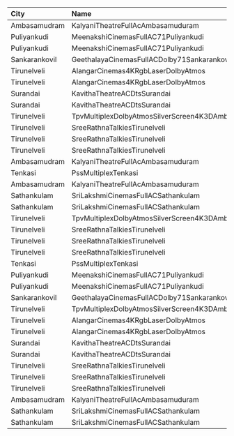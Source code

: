 | City          | Name                                            |  Time | Type            | Price | Capacity | Booked |
| :------------ | :---------------------------------------------- | ----: | :-------------- | ----: | -------: | -----: |
| Ambasamudram  | KalyaniTheatreFullAcAmbasamuduram               | 08:00 | FirstClass      |  100₹ |      239 |     41 |
| Puliyankudi   | MeenakshiCinemasFullAC71Puliyankudi             | 11:00 | FirstClass      |   80₹ |      244 |     25 |
| Puliyankudi   | MeenakshiCinemasFullAC71Puliyankudi             | 11:00 | SecondClass     |   80₹ |      100 |      0 |
| Sankarankovil | GeethalayaCinemasFullACDolby71Sankarankovil     | 11:00 | FirstClass      |  100₹ |      374 |    187 |
| Tirunelveli   | AlangarCinemas4KRgbLaserDolbyAtmos              | 11:15 | Platinum        |  100₹ |      192 |     98 |
| Tirunelveli   | AlangarCinemas4KRgbLaserDolbyAtmos              | 11:15 | Gold            |  100₹ |      264 |    132 |
| Surandai      | KavithaTheatreACDtsSurandai                     | 11:15 | BoxAc           |  100₹ |       22 |      0 |
| Surandai      | KavithaTheatreACDtsSurandai                     | 11:15 | FirstClassNonAc |   80₹ |      114 |      0 |
| Tirunelveli   | TpvMultiplexDolbyAtmosSilverScreen4K3DAmbaiRoad | 11:15 | FirstClass      |   50₹ |      168 |     89 |
| Tirunelveli   | SreeRathnaTalkiesTirunelveli                    | 11:30 | Balcony         |  130₹ |      237 |    126 |
| Tirunelveli   | SreeRathnaTalkiesTirunelveli                    | 11:30 | FirstClass      |  100₹ |      149 |     74 |
| Tirunelveli   | SreeRathnaTalkiesTirunelveli                    | 11:30 | SecondClass     |  100₹ |      320 |    158 |
| Ambasamudram  | KalyaniTheatreFullAcAmbasamuduram               | 11:30 | FirstClass      |  100₹ |      239 |     41 |
| Tenkasi       | PssMultiplexTenkasi                             | 14:00 | FirstClass      |  130₹ |      286 |     52 |
| Ambasamudram  | KalyaniTheatreFullAcAmbasamuduram               | 14:30 | FirstClass      |  100₹ |      239 |     41 |
| Sathankulam   | SriLakshmiCinemasFullACSathankulam              | 14:30 | FirstClass      |  100₹ |      200 |     22 |
| Sathankulam   | SriLakshmiCinemasFullACSathankulam              | 14:30 | SecondClass     |  100₹ |      112 |      0 |
| Tirunelveli   | TpvMultiplexDolbyAtmosSilverScreen4K3DAmbaiRoad | 14:30 | FirstClass      |   50₹ |      168 |     87 |
| Tirunelveli   | SreeRathnaTalkiesTirunelveli                    | 14:40 | Balcony         |  130₹ |      237 |    126 |
| Tirunelveli   | SreeRathnaTalkiesTirunelveli                    | 14:40 | FirstClass      |  100₹ |      149 |     74 |
| Tirunelveli   | SreeRathnaTalkiesTirunelveli                    | 14:40 | SecondClass     |  100₹ |      320 |    158 |
| Tenkasi       | PssMultiplexTenkasi                             | 18:00 | FirstClass      |  130₹ |      286 |     52 |
| Puliyankudi   | MeenakshiCinemasFullAC71Puliyankudi             | 18:15 | FirstClass      |   80₹ |      244 |     24 |
| Puliyankudi   | MeenakshiCinemasFullAC71Puliyankudi             | 18:15 | SecondClass     |   80₹ |      100 |      0 |
| Sankarankovil | GeethalayaCinemasFullACDolby71Sankarankovil     | 18:15 | FirstClass      |  100₹ |      374 |    187 |
| Tirunelveli   | TpvMultiplexDolbyAtmosSilverScreen4K3DAmbaiRoad | 18:15 | FirstClass      |   50₹ |      168 |     89 |
| Tirunelveli   | AlangarCinemas4KRgbLaserDolbyAtmos              | 18:30 | Platinum        |  100₹ |      192 |     98 |
| Tirunelveli   | AlangarCinemas4KRgbLaserDolbyAtmos              | 18:30 | Gold            |  100₹ |      264 |    132 |
| Surandai      | KavithaTheatreACDtsSurandai                     | 18:30 | BoxAc           |  100₹ |       22 |      0 |
| Surandai      | KavithaTheatreACDtsSurandai                     | 18:30 | FirstClassNonAc |   80₹ |      114 |      0 |
| Tirunelveli   | SreeRathnaTalkiesTirunelveli                    | 18:30 | Balcony         |  130₹ |      237 |    126 |
| Tirunelveli   | SreeRathnaTalkiesTirunelveli                    | 18:30 | FirstClass      |  100₹ |      149 |     74 |
| Tirunelveli   | SreeRathnaTalkiesTirunelveli                    | 18:30 | SecondClass     |  100₹ |      320 |    158 |
| Ambasamudram  | KalyaniTheatreFullAcAmbasamuduram               | 18:30 | FirstClass      |  100₹ |      239 |     41 |
| Sathankulam   | SriLakshmiCinemasFullACSathankulam              | 18:30 | FirstClass      |  100₹ |      200 |     22 |
| Sathankulam   | SriLakshmiCinemasFullACSathankulam              | 18:30 | SecondClass     |  100₹ |      112 |      0 |